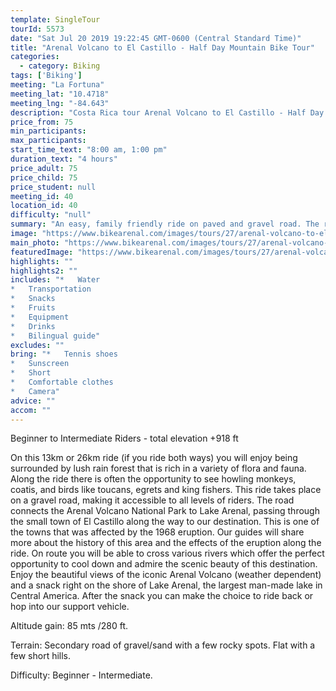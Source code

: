```yaml
---
template: SingleTour
tourId: 5573
date: "Sat Jul 20 2019 19:22:45 GMT-0600 (Central Standard Time)"
title: "Arenal Volcano to El Castillo - Half Day Mountain Bike Tour"
categories: 
  - category: Biking
tags: ['Biking']
meeting: "La Fortuna"
meeting_lat: "10.4718"
meeting_lng: "-84.643"
description: "Costa Rica tour Arenal Volcano to El Castillo - Half Day Mountain Bike Tour, id 5573"
price_from: 75
min_participants: 
max_participants: 
start_time_text: "8:00 am, 1:00 pm"
duration_text: "4 hours"
price_adult: 75
price_child: 75
price_student: null
meeting_id: 40
location_id: 40
difficulty: "null"
summary: "An easy, family friendly ride on paved and gravel road. The ride takes us to the small town of El Castillo and then down to the lake for a scenic picnic before heading back!"
image: "https://www.bikearenal.com/images/tours/27/arenal-volcano-to-el-castillo-half-day-mountain-bike-tour.jpg"
main_photo: "https://www.bikearenal.com/images/tours/27/arenal-volcano-to-el-castillo-half-day-mountain-bike-tour.jpg"
featuredImage: "https://www.bikearenal.com/images/tours/27/arenal-volcano-to-el-castillo-half-day-mountain-bike-tour.jpg"
highlights: ""
highlights2: ""
includes: "*   Water
*   Transportation
*   Snacks
*   Fruits
*   Equipment
*   Drinks
*   Bilingual guide"
excludes: ""
bring: "*   Tennis shoes
*   Sunscreen
*   Short
*   Comfortable clothes
*   Camera"
advice: ""
accom: ""
---
```

Beginner to Intermediate Riders - total elevation +918 ft

On this 13km or 26km ride (if you ride both ways) you will enjoy being surrounded by lush rain forest that is rich in a variety of flora and fauna. Along the ride there is often the opportunity to see howling monkeys, coatis, and birds like toucans, egrets and king fishers. This ride takes place on a gravel road, making it accessible to all levels of riders. The road connects the Arenal Volcano National Park to Lake Arenal, passing through the small town of El Castillo along the way to our destination. This is one of the towns that was affected by the 1968 eruption. Our guides will share more about the history of this area and the effects of the eruption along the ride. On route you will be able to cross various rivers which offer the perfect opportunity to cool down and admire the scenic beauty of this destination. Enjoy the beautiful views of the iconic Arenal Volcano (weather dependent) and a snack right on the shore of Lake Arenal, the largest man-made lake in Central America. After the snack you can make the choice to ride back or hop into our support vehicle.

Altitude gain: 85 mts /280 ft.

Terrain: Secondary road of gravel/sand with a few rocky spots. Flat with a few short hills.

Difficulty: Beginner - Intermediate.